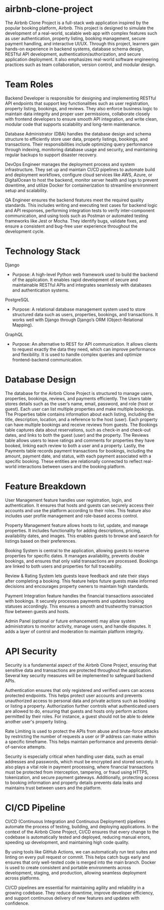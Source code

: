 # airbnb-clone-project
The Airbnb Clone Project is a full-stack web application inspired by the popular booking platform, Airbnb. This project is designed to simulate the development of a real-world, scalable web app with complex features such as user authentication, property listing, booking management, secure payment handling, and interactive UI/UX.
Through this project, learners gain hands-on experience in backend systems, database schema design, RESTful API development, authentication/authorization, and secure application deployment. It also emphasizes real-world software engineering practices such as team collaboration, version control, and modular design.

# Team Roles
Backend Developer is responsible for designing and implementing RESTful API endpoints that support key functionalities such as user registration, property listing, bookings, and reviews. They also enforce business logic to maintain data integrity and proper user permissions, collaborate closely with frontend developers to ensure smooth API integration, and write clean, modular code that supports scalability and long-term maintenance.

Database Administrator (DBA) handles the database design and schema structure to efficiently store user data, property listings, bookings, and transactions. Their responsibilities include optimizing query performance through indexing, monitoring database usage and security, and maintaining regular backups to support disaster recovery.

DevOps Engineer manages the deployment process and system infrastructure. They set up and maintain CI/CD pipelines to automate build and deployment workflows, configure cloud services like AWS, Azure, or DigitalOcean to host the backend, monitor server health and logs to prevent downtime, and utilize Docker for containerization to streamline environment setup and scalability.

QA Engineer ensures the backend features meet the required quality standards. This includes writing and executing test cases for backend logic and API responses, performing integration tests to verify inter-component communication, and using tools such as Postman or automated testing frameworks like Jest or Mocha. They identify bugs, validate fixes, and ensure a consistent and bug-free user experience throughout the development cycle.

# Technology Stack

Django

 - Purpose: A high-level Python web framework used to build the backend of the application. It enables rapid development of secure and maintainable RESTful APIs and integrates seamlessly with databases and authentication systems.

PostgreSQL

 - Purpose: A relational database management system used to store structured data such as users, properties, bookings, and transactions. It works well with Django through Django’s ORM (Object-Relational Mapping).

GraphQL

 - Purpose: An alternative to REST for API communication. It allows clients to request exactly the data they need, which can improve performance and flexibility. It is used to handle complex queries and optimize frontend-backend communication.


# Database Design

The database for the Airbnb Clone Project is structured to manage users, properties, bookings, reviews, and payments efficiently. The Users table stores details such as the user’s name, email, password, and role (host or guest). Each user can list multiple properties and make multiple bookings. The Properties table contains information about each listing, including the title, description, location, and a reference to the host (user). Each property can have multiple bookings and receive reviews from guests. The Bookings table captures data about reservations, such as check-in and check-out dates, and links to both the guest (user) and the property. The Reviews table allows users to leave ratings and comments for properties they have booked, linking each review to both a user and a property. Lastly, the Payments table records payment transactions for bookings, including the amount, payment date, and status, with each payment associated with a specific booking. These entities are relationally connected to reflect real-world interactions between users and the booking platform.

# Feature Breakdown
User Management feature handles user registration, login, and authentication. It ensures that hosts and guests can securely access their accounts and use the platform according to their roles. This feature also includes user profile management and role-based access control.

Property Management feature allows hosts to list, update, and manage properties. It includes functionality for adding descriptions, pricing, availability dates, and images. This enables guests to browse and search for listings based on their preferences.

Booking System is central to the application, allowing guests to reserve properties for specific dates. It manages availability, prevents double bookings, and ensures that only valid transactions are processed. Bookings are linked to both users and properties for full traceability.

Review & Rating System lets guests leave feedback and rate their stays after completing a booking. This feature helps future guests make informed decisions and encourages property owners to maintain high standards.

Payment Integration feature handles the financial transactions associated with bookings. It securely processes payments and updates booking statuses accordingly. This ensures a smooth and trustworthy transaction flow between guests and hosts.

Admin Panel (optional or future enhancement) may allow system administrators to monitor activity, manage users, and handle disputes. It adds a layer of control and moderation to maintain platform integrity.


# API Security
Security is a fundamental aspect of the Airbnb Clone Project, ensuring that sensitive data and transactions are protected throughout the application. Several key security measures will be implemented to safeguard backend APIs.

Authentication ensures that only registered and verified users can access protected endpoints. This helps protect user accounts and prevents unauthorized access to personal data and private actions such as booking or listing a property. Authorization further controls what authenticated users are allowed to do, ensuring that guests and hosts only perform actions permitted by their roles. For instance, a guest should not be able to delete another user's property listing.

Rate Limiting is used to protect the APIs from abuse and brute-force attacks by restricting the number of requests a user or IP address can make within a specific timeframe. This helps maintain performance and prevents denial-of-service attempts.

Security is especially critical when handling user data, such as email addresses and passwords, which must be encrypted and stored securely. It also plays a vital role in payment processing, where financial transactions must be protected from interception, tampering, or fraud using HTTPS, tokenization, and secure payment gateways. Additionally, protecting access to booking information and property details prevents data leaks and maintains trust between users and the platform.

# CI/CD Pipeline
CI/CD (Continuous Integration and Continuous Deployment) pipelines automate the process of testing, building, and deploying applications. In the context of the Airbnb Clone Project, CI/CD ensures that every change to the codebase is automatically tested and deployed, reducing manual errors, speeding up development, and maintaining high code quality.

By using tools like GitHub Actions, we can automatically run test suites and linting on every pull request or commit. This helps catch bugs early and ensures that only well-tested code is merged into the main branch. Docker is used to create consistent and portable environments across development, staging, and production, allowing seamless deployment across platforms.

CI/CD pipelines are essential for maintaining agility and reliability in a growing codebase. They reduce downtime, improve developer efficiency, and support continuous delivery of new features and updates with confidence.
